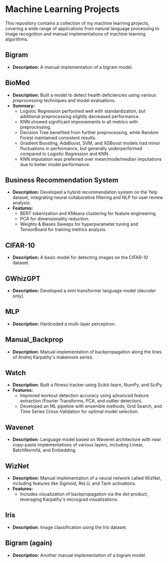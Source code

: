 # Machine Learning Projects

This repository contains a collection of my machine learning projects, covering a wide range of applications from natural language processing to image recognition and manual implementations of machine learning algorithms.

## Bigram
- **Description:** A manual implementation of a bigram model.

## BioMed
- **Description:** Built a model to detect health deficiencies using various preprocessing techniques and model evaluations.
- **Summary:** 
  - Logistic Regression performed well with standardization, but additional preprocessing slightly decreased performance.
  - KNN showed significant improvements in all metrics with preprocessing.
  - Decision Tree benefited from further preprocessing, while Random Forest maintained consistent results.
  - Gradient Boosting, AdaBoost, SVM, and XGBoost models had minor fluctuations in performance, but generally underperformed compared to Logistic Regression and KNN.
  - KNN imputation was preferred over mean/mode/median imputations due to better model performance.

## Business Recommendation System
- **Description:** Developed a hybrid recommendation system on the Yelp dataset, integrating neural collaborative filtering and NLP for user review analysis.
- **Features:**
  - BERT tokenization and KMeans clustering for feature engineering.
  - PCA for dimensionality reduction.
  - Weights & Biases Sweeps for hyperparameter tuning and TensorBoard for training metrics analysis.

## CIFAR-10
- **Description:** A basic model for detecting images on the CIFAR-10 dataset.

## GWhizGPT
- **Description:** Developed a mini transformer language model (decoder only).

## MLP
- **Description:** Hardcoded a multi-layer perceptron.

## Manual_Backprop
- **Description:** Manual implementation of backpropagation along the lines of Andrej Karpathy's makemore series.

## Watch
- **Description:** Built a fitness tracker using Scikit-learn, NumPy, and SciPy.
- **Features:**
  - Improved workout detection accuracy using advanced feature extraction (Fourier Transforms, PCA, and outlier detection).
  - Developed an ML pipeline with ensemble methods, Grid Search, and Time Series Cross-Validation for optimal model selection.

## Wavenet
- **Description:** Language model based on Wavenet architecture with near copy-paste implementations of various layers, including Linear, BatchNorm1d, and Embedding.

## WizNet
- **Description:** Manual implementation of a neural network called WizNet, including features like Sigmoid, ReLU, and Tanh activations.
- **Features:**
  - Includes visualization of backpropagation via the dot product, leveraging Karpathy's micrograd visualizations.

## Iris
- **Description:** Image classification using the Iris dataset.

## Bigram (again)
- **Description:** Another manual implementation of a bigram model.



